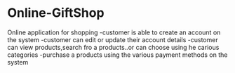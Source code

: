 # Online-GiftShop
Online application for shopping
-customer is able to create an account on the system
-customer can edit or update their account details
-customer can view products,search fro a products..or can choose using he carious categories
-purchase a products using the various payment methods on the system
